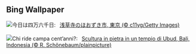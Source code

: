 ## Bing Wallpaper
![](https://www.bing.com/th?id=OHR.Lanternplant2024_JA-JP2260534010_UHD.jpg&w=1000)今日は四万六千日:&nbsp;&ensp;[浅草寺のほおずき市, 東京 (© c11yg/Getty Images)](https://www.bing.com/th?id=OHR.Lanternplant2024_JA-JP2260534010_UHD.jpg)
<br><br/>
![](https://www.bing.com/th?id=OHR.UbudBali_IT-IT6720560821_UHD.jpg&w=1000)Chi ride campa cent’anni?:&nbsp;&ensp;[Scultura in pietra in un tempio di Ubud, Bali, Indonesia (© R. Schönebaum/plainpicture)](https://www.bing.com/th?id=OHR.UbudBali_IT-IT6720560821_UHD.jpg)
<br><br/>
